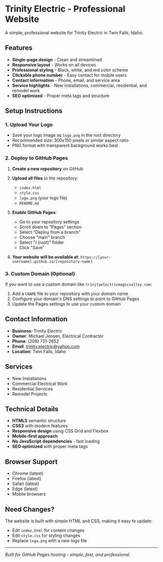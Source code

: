 # Trinity Electric - Professional Website

A simple, professional website for Trinity Electric in Twin Falls, Idaho.

## Features

- **Single-page design** - Clean and streamlined
- **Responsive layout** - Works on all devices
- **Professional styling** - Black, white, and red color scheme
- **Clickable phone number** - Easy contact for mobile users
- **Contact information** - Phone, email, and service area
- **Service highlights** - New installations, commercial, residential, and remodel work
- **SEO optimized** - Proper meta tags and structure

## Setup Instructions

### 1. Upload Your Logo

- Save your logo image as `logo.png` in the root directory
- Recommended size: 300x150 pixels or similar aspect ratio
- PNG format with transparent background works best

### 2. Deploy to GitHub Pages

1. **Create a new repository** on GitHub
2. **Upload all files** to the repository:

   - `index.html`
   - `style.css`
   - `logo.png` (your logo file)
   - `README.md`

3. **Enable GitHub Pages**:

   - Go to your repository settings
   - Scroll down to "Pages" section
   - Select "Deploy from a branch"
   - Choose "main" branch
   - Select "/ (root)" folder
   - Click "Save"

4. **Your website will be available at**:
   `https://[your-username].github.io/[repository-name]`

### 3. Custom Domain (Optional)

If you want to use a custom domain like `trinityelectricmagicvalley.com`:

1. Add a `CNAME` file to your repository with your domain name
2. Configure your domain's DNS settings to point to GitHub Pages
3. Update the Pages settings to use your custom domain

## Contact Information

- **Business**: Trinity Electric
- **Owner**: Michael Jensen, Electrical Contractor
- **Phone**: (208) 731-2652
- **Email**: trinity.electric@yahoo.com
- **Location**: Twin Falls, Idaho

## Services

- New Installations
- Commercial Electrical Work
- Residential Services
- Remodel Projects

## Technical Details

- **HTML5** semantic structure
- **CSS3** with modern features
- **Responsive design** using CSS Grid and Flexbox
- **Mobile-first approach**
- **No JavaScript dependencies** - fast loading
- **SEO optimized** with proper meta tags

## Browser Support

- Chrome (latest)
- Firefox (latest)
- Safari (latest)
- Edge (latest)
- Mobile browsers

## Need Changes?

The website is built with simple HTML and CSS, making it easy to update:

- Edit `index.html` for content changes
- Edit `style.css` for styling changes
- Replace `logo.png` with a new logo file

---

_Built for GitHub Pages hosting - simple, fast, and professional._
